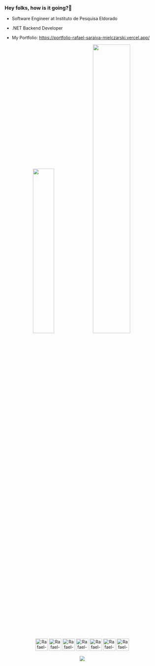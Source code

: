 ### Hey folks, how is it going?👋 
-  Software Engineer at Instituto de Pesquisa Eldorado
-  .NET Backend Developer

-  My Portfolio: https://portfolio-rafael-saraiva-mielczarski.vercel.app/
<div align="center"> 
  <img width="37%" src="https://github-readme-stats.vercel.app/api/top-langs/?username=rafael-saraiva-mielczarski&lang_count=16&layout=compact&theme=tokyonight" />
  <img width="49%" src="https://github-readme-stats.vercel.app/api?username=rafael-saraiva-mielczarski&show_icons=true&theme=tokyonight">
</div>

<div style="display: inline-blcok" align="center"><br>
  <img align="center" alt="Rafael-NET" height"30" width="40" src="https://cdn.jsdelivr.net/gh/devicons/devicon@latest/icons/dot-net/dot-net-original-wordmark.svg">
  <img align="center" alt="Rafael-C#" height"30" width="40" src="https://cdn.jsdelivr.net/gh/devicons/devicon@latest/icons/csharp/csharp-original.svg">
  <img align="center" alt="Rafael-SQLServer" height"30" width="40" src="https://cdn.jsdelivr.net/gh/devicons/devicon@latest/icons/microsoftsqlserver/microsoftsqlserver-original-wordmark.svg">
  <img align="center" alt="Rafael-MongoDB" height"30" width="40" src="https://cdn.jsdelivr.net/gh/devicons/devicon@latest/icons/mongodb/mongodb-original-wordmark.svg">  
  <img align="center" alt="Rafael-RabbitMQ" height"30" width="40" src="https://cdn.jsdelivr.net/gh/devicons/devicon@latest/icons/rabbitmq/rabbitmq-original.svg">  
  <img align="center" alt="Rafael-Ts" height"30" width="40" src="https://cdn.jsdelivr.net/gh/devicons/devicon/icons/typescript/typescript-original.svg">
  <img align="center" alt="Rafael-React" height"30" width="40" src="https://cdn.jsdelivr.net/gh/devicons/devicon/icons/react/react-original.svg">
</div>  

<div style="display: inline-blcok" align="center"><br>
  <a href="https://www.linkedin.com/in/rafael-saraiva-mielczarski/" target="_blank"><img src=https://img.shields.io/badge/LinkedIn-0077B5?style=for-the-badge&logo=linkedin&logoColor=white></a>
</div>          
